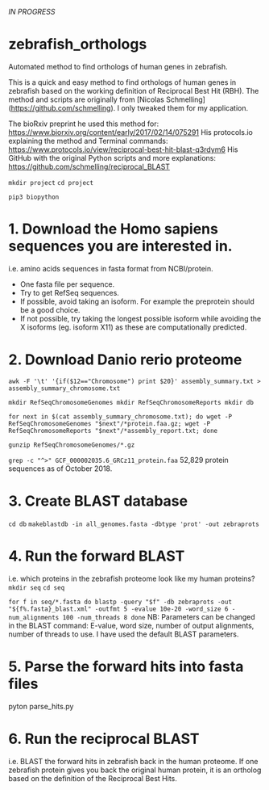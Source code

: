 _IN PROGRESS_

# zebrafish_orthologs
Automated method to find orthologs of human genes in zebrafish.

This is a quick and easy method to find orthologs of human genes in zebrafish based on the working definition of Reciprocal Best Hit (RBH).
The method and scripts are originally from [Nicolas Schmelling] (https://github.com/schmelling). I only tweaked them for my application.

The bioRxiv preprint he used this method for: https://www.biorxiv.org/content/early/2017/02/14/075291
His protocols.io explaining the method and Terminal commands: https://www.protocols.io/view/reciprocal-best-hit-blast-q3rdym6
His GitHub with the original Python scripts and more explanations: https://github.com/schmelling/reciprocal_BLAST

 `mkdir project`
 `cd project`
 
 `pip3 biopython`

# 1. Download the Homo sapiens sequences you are interested in.
i.e. amino acids sequences in fasta format from NCBI/protein.
* One fasta file per sequence.
* Try to get RefSeq sequences.
* If possible, avoid taking an isoform. For example the preprotein should be a good choice. 
* If not possible, try taking the longest possible isoform while avoiding the X isoforms (eg. isoform X11) as these are computationally predicted.

# 2. Download Danio rerio proteome
`awk -F '\t' '{if($12=="Chromosome") print $20}' assembly_summary.txt > assembly_summary_chromosome.txt`

`mkdir RefSeqChromosomeGenomes
mkdir RefSeqChromosomeReports
mkdir db`

`for next in $(cat assembly_summary_chromosome.txt);
do
wget -P RefSeqChromosomeGenomes "$next"/*protein.faa.gz;
wget -P RefSeqChromosomeReports "$next"/*assembly_report.txt;
done`

`gunzip RefSeqChromosomeGenomes/*.gz`

`grep -c "^>" GCF_000002035.6_GRCz11_protein.faa`
52,829 protein sequences as of October 2018.

# 3. Create BLAST database
`cd db`
`makeblastdb -in all_genomes.fasta -dbtype 'prot' -out zebraprots`

# 4. Run the forward BLAST
i.e. which proteins in the zebrafish proteome look like my human proteins?
`mkdir seq`
`cd seq`

`for f in seq/*.fasta
do
blastp -query "$f" -db zebraprots -out "${f%.fasta}_blast.xml" -outfmt 5 -evalue 10e-20 -word_size 6 -num_alignments 100 -num_threads 8
done`
NB: Parameters can be changed in the BLAST command: E-value, word size, number of output alignments, number of threads to use.
I have used the default BLAST parameters.

# 5. Parse the forward hits into fasta files
pyton parse_hits.py

# 6. Run the reciprocal BLAST
i.e. BLAST the forward hits in zebrafish back in the human proteome. 
If one zebrafish protein gives you back the original human protein, it is an ortholog based on the definition of the Reciprocal Best Hits.
